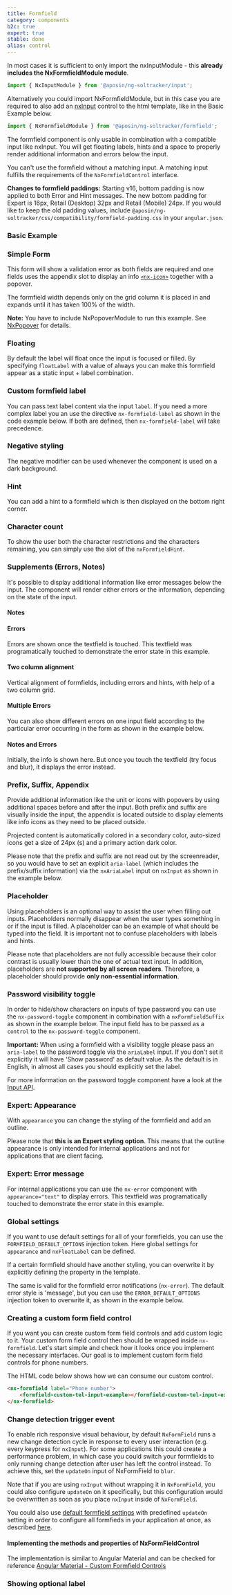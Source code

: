 ```yaml
---
title: Formfield
category: components
b2c: true
expert: true
stable: done
alias: control
---
```


In most cases it is sufficient to only import the nxInputModule - this **already includes the NxFormfieldModule module**.

```ts
import { NxInputModule } from '@aposin/ng-soltracker/input';
```

Alternatively you could import NxFormfieldModule, but in this case you are required to also add an [nxInput](./documentation/input/overview) control to the html template, like in the Basic Example below.

```ts
import { NxFormfieldModule } from '@aposin/ng-soltracker/formfield';
```

The formfield component is only usable in combination with a compatible input like nxInput. You will get floating labels, hints and a space to properly render additional information and errors below the input.

You can't use the formfield without a matching input. A matching input fulfills the requirements of the `NxFormfieldControl` interface.

**Changes to formfield paddings:** Starting v16, bottom padding is now applied to both Error and Hint messages. The new bottom padding for Expert is 16px, Retail (Desktop) 32px and Retail (Mobile) 24px. If you would like to keep the old padding values, include `@aposin/ng-soltracker/css/compatibility/formfield-padding.css` in your `angular.json`.

### Basic Example

<!-- example(formfield-basic) -->

### Simple Form

This form will show a validation error as both fields are required and one fields uses the appendix slot to display an info [`<nx-icon>`](./documentation/icon/overview) together with a popover.

The formfield width depends only on the grid column it is placed in and expands until it has taken 100% of the width.

**Note:** You have to include NxPopoverModule to run this example. See [NxPopover](./documentation/popover/overview) for details.

<!-- example(formfield-simple-form) -->

### Floating

By default the label will float once the input is focused or filled. By specifying `floatLabel` with a value of always you can make this formfield appear as a static input + label combination.

<!-- example(formfield-floating) -->

### Custom formfield label

You can pass text label content via the input `label`. If you need a more complex label you an use the directive `nx-formfield-label` as shown in the code example below. If both are defined, then `nx-formfield-label` will take precedence.

<!-- example(formfield-custom-label) -->

### Negative styling

The negative modifier can be used whenever the component is used on a dark background.

<!-- example(formfield-negative) -->

### Hint

You can add a hint to a formfield which is then displayed on the bottom right corner.

<!-- example(formfield-hint) -->

### Character count

To show the user both the character restrictions and the characters remaining, you can simply use the slot of the `nxFormfieldHint`.

<!-- example(formfield-character-count) -->

### Supplements (Errors, Notes)

It's possible to display additional information like error messages below the input. The component will render either errors or the information, depending on the state of the input.

#### Notes

<!-- example(formfield-note) -->

#### Errors

Errors are shown once the textfield is touched. This textfield was programatically touched to demonstrate the error state in this example.

<!-- example(formfield-error) -->

#### Two column alignment

Vertical alignment of formfields, including errors and hints, with help of a two column grid.

<!-- example(formfield-error-two-column) -->

#### Multiple Errors

You can also show different errors on one input field according to the particular error occurring in the form as shown in the example below.

<!-- example(formfield-multiple-errors) -->

#### Notes and Errors

Initially, the info is shown here. But once you touch the textfield (try focus and blur), it displays the error instead.

<!-- example(formfield-note-and-error) -->

### Prefix, Suffix, Appendix

Provide additional information like the unit or icons with popovers by using additional spaces before and after the input. Both prefix and suffix are visually inside the input, the appendix is located outside to display elements like info icons as they need to be placed outside.

Projected content is automatically colored in a secondary color, auto-sized icons get a size of 24px (s) and a primary action dark color.

Please note that the prefix and suffix are not read out by the screenreader, so you would have to set an explicit `aria-label` (which includes the prefix/suffix information) via the `nxAriaLabel` input on `nxInput` as shown in the example below.

<!-- example(formfield-prefix-suffix-appendix) -->

### Placeholder

Using placeholders is an optional way to assist the user when filling out inputs. Placeholders normally disappear when the user types something in or if the input is filled. A placeholder can be an example of what should be typed into the field. It is important not to confuse placeholders with labels and hints.

Please note that placeholders are not fully accessible because their color contrast is usually lower than the one of actual text input. In addition, placeholders are **not supported by all screen readers**. Therefore, a placeholder should provide **only non-essential information**.

<!-- example(formfield-placeholder) -->

### Password visibility toggle

In order to hide/show characters on inputs of type password you can use the `nx-password-toggle` component in combination with a `nxFormFieldSuffix` as shown in the example below. The input field has to be passed as a `control` to the `nx-password-toggle` component.

**Important:** When using a formfield with a visibility toggle please pass an `aria-label` to the password toggle via the `ariaLabel` input. If you don't set it explicitly it will have 'Show password' as default value. As the default is in English, in almost all cases you should explicitly set the label.

For more information on the password toggle component have a look at the [Input API](./documentation/input/api).

<!-- example(formfield-password-visibility) -->
<div class="docs-expert-container">

### Expert: Appearance

With `appearance` you can change the styling of the formfield and add an outline.

Please note that **this is an Expert styling option**. This means that the outline appearance is only intended for internal applications and not for applications that are client facing.

<!-- example(formfield-appearance) -->

### Expert: Error message

For internal applications you can use the `nx-error` component with `appearance="text"` to display errors. This textfield was programatically touched to demonstrate the error state in this example.

<!-- example(formfield-expert-error) -->

</div>

### Global settings

If you want to use default settings for all of your formfields, you can use the `FORMFIELD_DEFAULT_OPTIONS` injection token. Here global settings for `appearance` and `nxFloatLabel` can be defined.

If a certain formfield should have another styling, you can overwrite it by explicitly defining the property in the template.

The same is valid for the formfield error notifications (`nx-error`). The default error style is 'message', but you can use the `ERROR_DEFAULT_OPTIONS` injection token to overwrite it, as shown in the example below.

<!-- example(formfield-global) -->

### Creating a custom form field control

If you want you can create custom form field controls and add custom logic to it. Your custom form field control then should be wrapped inside `nx-formfield`. Let's start simple and check how it looks once you implement the necessary interfaces. Our goal is to implement custom form field controls for phone numbers.

The HTML code below shows how we can consume our custom control.

```html
<nx-formfield label="Phone number">
    <formfield-custom-tel-input-example></formfield-custom-tel-input-example>
</nx-formfield>
```

<!-- example(formfield-custom) -->

### Change detection trigger event

To enable rich responsive visual behaviour, by default `NxFormField` runs a new change detection cycle in response to every user interaction (e.g. every keypress for `nxInput`). For some applications this could create a performance problem, in which case you could switch your formfields to only running change detection after user has left the control instead. To achieve this, set the `updateOn` input of NxFormField to `blur`.

Note that if you are using `nxInput` without wrapping it in `NxFormField`, you could also configure `updateOn` on it specifically, but this configuration would be overwritten as soon as you place `nxInput` inside of `NxFormField`.

You could also use [default formfield settings](./documentation/formfield/overview#global-settings) with predefined `updateOn` setting in order to configure all formfieds in your application at once, as described [here](./documentation/formfield/overview#global-settings).

<!-- example(formfield-changedetection) -->

#### Implementing the methods and properties of NxFormFieldControl

The implementation is similar to Angular Material and can be checked for reference [Angular Material - Custom Formfield Controls](https://material.angular.io/guide/creating-a-custom-form-field-control)

<!-- example(formfield-custom-tel-input) -->

### Showing optional label
<!-- example(formfield-optional-label) -->
